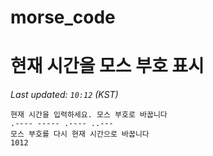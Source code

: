 # morse_code
# 현재 시간을 모스 부호 표시
<!-- MORSE_TIME_START -->
_Last updated: `10:12` (KST)_

```
현재 시간을 입력하세요. 모스 부호로 바꿉니다
.---- ----- .---- ..---
모스 부호를 다시 현재 시간으로 바꿉니다
1012
```
<!-- MORSE_TIME_END -->
